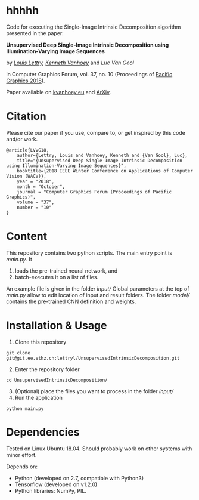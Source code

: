 # hhhhh

Code for executing the Single-Image Intrinsic Decomposition algorithm presented in the paper:

**Unsupervised Deep Single-Image Intrinsic Decomposition using Illumination-Varying Image Sequences**

by *[Louis Lettry](mailto:lettryl@vision.ee.ethz.ch), [Kenneth Vanhoey](https://www.kvanhoey.eu)* and *Luc Van Gool*

in Computer Graphics Forum, vol. 37, no. 10 (Proceedings of [Pacific Graphics 2018](http://sweb.cityu.edu.hk/pg2018/)).

Paper available on [kvanhoey.eu](http://kenneth.vanhoey.free.fr/index.php?page=research&lang=en#LVvG18b) and [ArXiv](https://arxiv.org/abs/1803.00805).

# Citation

Please cite our paper if you use, compare to, or get inspired by this code and/or work.

```
@article{LVvG18,
    author={Lettry, Louis and Vanhoey, Kenneth and {Van Gool}, Luc},
    title="{Unsupervised Deep Single-Image Intrinsic Decomposition using Illumination-Varying Image Sequences}",
    booktitle={2018 IEEE Winter Conference on Applications of Computer Vision (WACV)},
    year = "2018",
    month = "October",
    journal = "Computer Graphics Forum (Proceedings of Pacific Graphics)",
    volume = "37",
    number = "10"
}
```

# Content

This repository contains two python scripts.
The main entry point is *main.py*.
It

1. loads the pre-trained neural network, and
2. batch-executes it on a list of files.

An example file is given in the folder *input/*
Global parameters at the top of *main.py* allow to edit location of input and result folders.
The folder *model/* contains the pre-trained CNN definition and weights.

# Installation & Usage

1. Clone this repository

```
git clone git@git.ee.ethz.ch:lettryl/UnsupervisedIntrinsicDecomposition.git
```

2. Enter the repository folder

```
cd UnsupervisedIntrinsicDecomposition/
```

3. (Optional) place the files you want to process in the folder *input/*
4. Run the application

```
python main.py
```

# Dependencies

Tested on Linux Ubuntu 18.04.
Should probably work on other systems with minor effort.

Depends on:

* Python (developed on 2.7, compatible with Python3)
* Tensorflow (developed on v1.2.0)
* Python libraries: NumPy, PIL.
